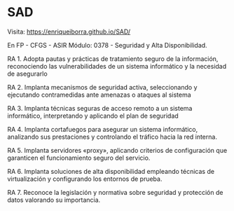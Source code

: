# SAD
Visita:   https://enriqueiborra.github.io/SAD/

En FP - CFGS - ASIR Módulo: 0378 - Seguridad y Alta Disponibilidad.

RA 1. Adopta pautas y prácticas de tratamiento seguro de la información, reconociendo las vulnerabilidades de un sistema informático y la necesidad de asegurarlo

RA 2. Implanta mecanismos de seguridad activa, seleccionando y ejecutando contramedidas ante amenazas o ataques al sistema

RA 3. Implanta técnicas seguras de acceso remoto a un sistema informático, interpretando y aplicando el plan de seguridad

RA 4. Implanta cortafuegos para asegurar un sistema informático, analizando sus prestaciones y controlando el tráfico hacia la red interna.

RA 5. Implanta servidores «proxy», aplicando criterios de configuración que garanticen el funcionamiento seguro del servicio.

RA 6. Implanta soluciones de alta disponibilidad empleando técnicas de virtualización y configurando los entornos de prueba.

RA  7. Reconoce la legislación y normativa sobre seguridad y protección de datos valorando su importancia.

